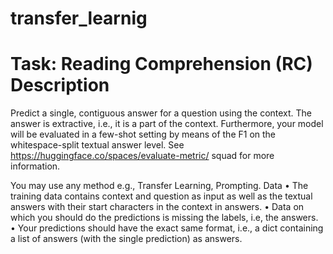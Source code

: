 # transfer_learnig

# Task: Reading Comprehension (RC) Description
Predict a single, contiguous answer for a question using the context.
The answer is extractive, i.e., it is a part of the context.
Furthermore, your model will be evaluated in a few-shot setting by means of the F1 on the whitespace-split textual answer level. See https://huggingface.co/spaces/evaluate-metric/ squad for more information.


You may use any method e.g., Transfer Learning, Prompting.
Data
• The training data contains context and question as input as well as the textual answers with their start characters in the context in answers.
• Data on which you should do the predictions is missing the labels, i.e, the answers.
• Your predictions should have the exact same format, i.e., a dict containing a list of answers
(with the single prediction) as answers.
